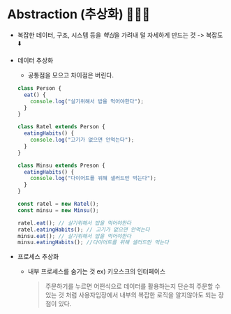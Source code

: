 # Abstraction (추상화) 🧑🏻‍💻

- 복잡한 데이터, 구조, 시스템 등을 *핵심*을 가려내 덜 자세하게 만드는 것 -> 복잡도 ⬇️

- 데이터 추상화

  - 공통점을 모으고 차이점은 버린다.

  ```javascript
  class Person {
    eat() {
      console.log("살기위해서 밥을 먹어야한다");
    }
  }

  class Ratel extends Person {
    eatingHabits() {
      console.log("고기가 없으면 안먹는다");
    }
  }

  class Minsu extends Preson {
    eatingHabits() {
      console.log("다이어트를 위해 샐러드만 먹는다");
    }
  }

  const ratel = new Ratel();
  const minsu = new Minsu();

  ratel.eat(); // 살기위해서 밥을 먹어야한다
  ratel.eatingHabits(); // 고기가 없으면 안먹는다
  minsu.eat(); // 살기위해서 밥을 먹어야한다
  minsu.eatingHabits(); //다이어트를 위해 샐러드만 먹는다
  ```

- 프로세스 추상화
  - 내부 프로세스를 숨기는 것 ex) 키오스크의 인터페이스
    > 주문하기를 누르면 어떤식으로 데이터를 활용하는지 단순히 주문할 수 있는 것 처럼 사용자입장에서 내부의 복잡한 로직을 알지않아도 되는 장점이 있다.
